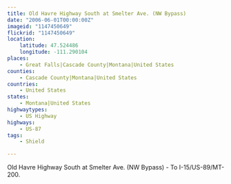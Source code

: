 ```yaml
---
title: Old Havre Highway South at Smelter Ave. (NW Bypass)
date: "2006-06-01T00:00:00Z"
imageid: "1147450649"
flickrid: "1147450649"
location:
    latitude: 47.524486
    longitude: -111.290104
places:
    - Great Falls|Cascade County|Montana|United States
counties:
    - Cascade County|Montana|United States
countries:
    - United States
states:
    - Montana|United States
highwaytypes:
    - US Highway
highways:
    - US-87
tags:
    - Shield

---
```

Old Havre Highway South at Smelter Ave. (NW Bypass) - To I-15/US-89/MT-200.